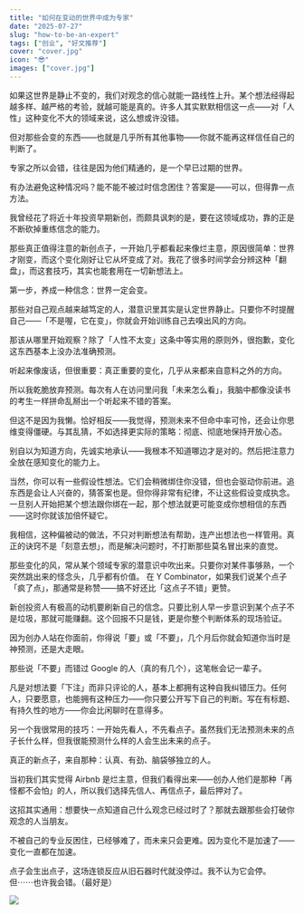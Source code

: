 ```yaml
---
title: "如何在变动的世界中成为专家"
date: "2025-07-27"
slug: "how-to-be-an-expert"
tags: ["创业", "好文推荐"]
cover: "cover.jpg"
icon: "😎"
images: ["cover.jpg"]
---
```

如果这世界是静止不变的，我们对观念的信心就能一路线性上升。某个想法经得起越多样、越严格的考验，就越可能是真的。许多人其实默默相信这一点——对「人性」这种变化不大的领域来说，这么想或许没错。



但对那些会变的东西——也就是几乎所有其他事物——你就不能再这样信任自己的判断了。



专家之所以会错，往往是因为他们精通的，是一个早已过期的世界。



有办法避免这种情况吗？能不能不被过时信念困住？答案是——可以，但得靠一点方法。



我曾经花了将近十年投资早期新创，而颇具讽刺的是，要在这领域成功，靠的正是不断砍掉重练信念的能力。



那些真正值得注意的新创点子，一开始几乎都看起来像烂主意，原因很简单：世界才刚变，而这个变化刚好让它从坏变成了对。我花了很多时间学会分辨这种「翻盘」，而这套技巧，其实也能套用在一切新想法上。



第一步，养成一种信念：世界一定会变。



那些对自己观点越来越笃定的人，潜意识里其实是认定世界静止。只要你不时提醒自己——「不是喔，它在变」，你就会开始训练自己去嗅出风的方向。



那该从哪里开始观察？除了「人性不太变」这条中等实用的原则外，很抱歉，变化这东西基本上没办法准确预测。



听起来像废话，但很重要：真正重要的变化，几乎从来都来自意料之外的方向。



所以我乾脆放弃预测。每次有人在访问里问我「未来怎么看」，我脑中都像没读书的考生一样拼命乱掰出一个听起来不错的答案。



但这不是因为我懒。恰好相反——我觉得，预测未来不但命中率可怜，还会让你思维变得僵硬。与其乱猜，不如选择更实际的策略：彻底、彻底地保持开放心态。



别自以为知道方向，先诚实地承认——我根本不知道哪边才是对的。然后把注意力全放在感知变化的能力上。



当然，你可以有一些假设性想法。它们会稍微绑住你没错，但也会驱动你前进。追东西是会让人兴奋的，猜答案也是。但你得非常有纪律，不让这些假设变成执念。
一旦别人开始把某个想法跟你绑在一起，那个想法就更可能变成你想相信的东西——这时你就该加倍怀疑它。



我相信，这种偏被动的做法，不只对判断想法有帮助，连产出想法也一样管用。真正的诀窍不是「刻意去想」，而是解决问题时，不打断那些莫名冒出来的直觉。



那些变化的风，常从某个领域专家的潜意识中吹出来。只要你对某件事够熟，一个突然跳出来的怪念头，几乎都有价值。
在 Y Combinator，如果我们说某个点子「疯了点」，那通常是称赞——搞不好还比「这点子不错」更赞。



新创投资人有极高的动机要刷新自己的信念。只要比别人早一步意识到某个点子不是垃圾，那就可能赚翻。这个回报不只是钱，更是你整个判断体系的现场验证。



因为创办人站在你面前，你得说「要」或「不要」，几个月后你就会知道你当时是神预测，还是大走眼。



那些说「不要」而错过 Google 的人（真的有几个），这笔帐会记一辈子。



凡是对想法要「下注」而非只评论的人，基本上都拥有这种自我纠错压力。任何人，只要愿意，也能拥有这种压力——你只要公开写下自己的判断。写在有标题、有持久性的地方——你会比闲聊时在意得多。



另一个我很常用的技巧：一开始先看人，不先看点子。虽然我们无法预测未来的点子长什么样，但我很能预测什么样的人会生出未来的点子。



真正的新点子，来自那种：认真、有劲、脑袋够独立的人。



当初我们其实觉得 Airbnb 是烂主意，但我们看得出来——创办人他们是那种「再怪都不会怕」的人，所以我们选择先信人、再信点子，最后押对了。



这招其实通用：想要快一点知道自己什么观念已经过时了？那就去跟那些会打破你观念的人当朋友。



不被自己的专业反困住，已经够难了，而未来只会更难。因为变化不是加速了——变化一直都在加速。



点子会生出点子，这场连锁反应从旧石器时代就没停过。我不认为它会停。
但⋯⋯也许我会错。（最好是）




![](https://prod-files-secure.s3.us-west-2.amazonaws.com/112d0858-5090-4d34-a606-b75eb8d65fd2/46476355-9cf3-4e99-9b7a-3531bc426380/1000202064.png?X-Amz-Algorithm=AWS4-HMAC-SHA256&X-Amz-Content-Sha256=UNSIGNED-PAYLOAD&X-Amz-Credential=ASIAZI2LB4664FKXERF6%2F20251031%2Fus-west-2%2Fs3%2Faws4_request&X-Amz-Date=20251031T054605Z&X-Amz-Expires=3600&X-Amz-Security-Token=IQoJb3JpZ2luX2VjEEUaCXVzLXdlc3QtMiJGMEQCIE%2BB%2BnmBYjUExQYCGVlZ7mKsEMC64eQQnmq3dYl4suJBAiBkAjZR2NO5XW8HirsttGZkGFGAyIuVuQMKOOVacFVDASqIBAj%2B%2F%2F%2F%2F%2F%2F%2F%2F%2F%2F8BEAAaDDYzNzQyMzE4MzgwNSIMUWVsNAMuMrOw%2FlC0KtwDxoAWlab%2BdP6nqzJbNEClactCYi2%2BaaMzw1lrru2aCukBP64hL082u66NnrwG%2BpZMKdFQ7oO7au57uDl1d0mV3IwAXpm8Oxy5d8WUL3OZ%2BJqb8w8HIk%2FLCtoUNvmRaOwZE6Gy1g5dpYJYaQ%2BK7HuoUwSFcnPxi%2Fv7TnmTzbbIBclzb0f2LJnNR2HJGCw3mlZQPw67hg7vwuSyPYArJ%2BMbMaISZz1UIM63Aq3xin5oMHnbBfazxSTtvFyYa554m2Kn3aw8sgZxz0cDXaAZs5cWsO7B0QkD%2F3C8fnDyArR2g32zL0D3Jrac9jO%2B72Idb9I3oP%2Bc6Vr5el0fAgI2JkjWK4xlts8qxffrjnFauPwrFgFZmw9%2FBB%2BNNWE4SlfccrBZqUHXzCfwj9tXZYO494ztHplEMbgyNiTVlRHfEtqR6MeFZtBBPEzDl%2FwT5ptxZdFa78gneJutjP5Il290ewxANchq4kQ1h3kmyHig0ReR0wK9NUL3cglyVbkU6ibx7lb6pehB1xraF6AiJLlx1GdKtZtUMQpOi0zSQFo%2FPqKFQnbRgM43cdR%2FtODmZwC96CULBfHyDl35hjZD6unscyAtQh%2BBNivc2wNSilhmQEmmRG9cD7TprXStMRQvFlQwmIuRyAY6pgHtcEwo4yU6nqmBAhWhI7pYU4BehI4eJlZvYylTwVwJE%2B9VpYiYxys7KVlh0oi2SscJYFvSPMKlK5CwCVsTwNAHsRUmpa1icjPk74zYWxI%2Fj7WWh7mAmzqp4yM39YzJz9w4Ai9CNy%2BYIrLatAnCvUTr6PYCAcKFo%2Bl%2BpH3TO8iLD3lnHeX6TeRjJadcoQU7nE9qvQfcPwWrl3Kh0ad2rwMiJSC8CyjC&X-Amz-Signature=29986af1a397a951a482eeacae35b16cea67c9cacb5d1ed99c0f1682244c474e&X-Amz-SignedHeaders=host&x-amz-checksum-mode=ENABLED&x-id=GetObject)

